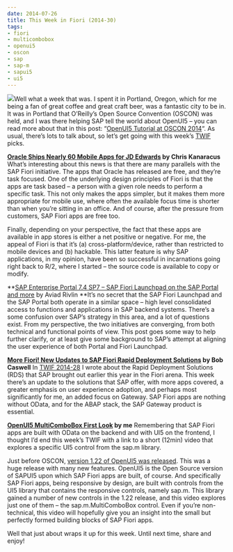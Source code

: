 ```yaml
---
date: 2014-07-26
title: This Week in Fiori (2014-30)
tags:
- fiori
- multicombobox
- openui5
- oscon
- sap
- sap-m
- sapui5
- ui5
---
```



![](https://lh3.googleusercontent.com/-8Hsq77ogdog/U8sByTTcXDI/AAAAAAAAT6c/kJpV3R-Z_cg/w694-h1232-no/20140719_164212.jpg)Well what a week that was. I spent it in Portland, Oregon, which for me being a fan of great coffee and great craft beer, was a fantastic city to be in. It was in Portland that O’Reilly’s Open Source Convention (OSCON) was held, and I was there helping SAP tell the world about OpenUI5 – you can read more about that in this post: “[OpenUI5 Tutorial at OSCON 2014](/blog/posts/2014/07/22/openui5-tutorial-at-oscon-2014/)“. As usual, there’s lots to talk about, so let’s get going with this week’s [TWIF](/category/twif/) picks.

**[Oracle Ships Nearly 60 Mobile Apps for JD Edwards](http://www.computerworld.com/s/article/9249924/Oracle_ships_nearly_60_mobile_apps_for_JD_Edwards) by Chris Kanaracus**
 What’s interesting about this news is that there are many parallels with the SAP Fiori initiative. The apps that Oracle has released are free, and they’re task focused. One of the underlying design principles of Fiori is that the apps are task based – a person with a given role needs to perform a specific task. This not only makes the apps simpler, but it makes them more appropriate for mobile use, where often the available focus time is shorter than when you’re sitting in an office. And of course, after the pressure from customers, SAP Fiori apps are free too.

Finally, depending on your perspective, the fact that these apps are available in app stores is either a net positive or negative. For me, the appeal of Fiori is that it’s (a) cross-platform/device, rather than restricted to mobile devices and (b) hackable. This latter feature is why SAP applications, in my opinion, have been so successful in incarnations going right back to R/2, where I started – the source code is available to copy or modify.

**[SAP Enterprise Portal 7.4 SP7 – SAP Fiori Launchpad on the SAP Portal and more](http://scn.sap.com/community/enterprise-portal/blog/2014/06/23/sap-enterprise-portal-74-sp7-sap-fiori-design-in-the-sap-enterprise-portal) by Aviad Rivlin
**It’s no secret that the SAP Fiori Launchpad and the SAP Portal both operate in a similar space – high level consolidated access to functions and applications in SAP backend systems. There’s a some confusion over SAP’s strategy in this area, and a lot of questions exist. From my perspective, the two initiatives are converging, from both technical and functional points of view. This post goes some way to help further clarify, or at least give some background to SAP’s attempt at aligning the user experience of both Portal and Fiori Launchpad.

**[More Fiori! New Updates to SAP Fiori Rapid Deployment Solutions](http://scn.sap.com/community/rapid-deployment/blog/2014/07/23/more-fiori-new-updates-to-sap-fiori-rapid-deployment-solutions) by Bob Caswell**
 In [TWIF 2014-28](/blog/posts/2014/07/09/this-week-in-fiori-2014-28/) I wrote about the Rapid Deployment Solutions (RDS) that SAP brought out earlier this year in the Fiori arena. This week there’s an update to the solutions that SAP offer, with more apps covered, a greater emphasis on user experience adoption, and perhaps most significantly for me, an added focus on Gateway. SAP Fiori apps are nothing without OData, and for the ABAP stack, the SAP Gateway product is essential.

**[OpenUI5 MultiComboBox First Look](https://www.youtube.com/watch?v=0UIyKoiZ-gE) by me**
 Remembering that SAP Fiori apps are built with OData on the backend and with UI5 on the frontend, I thought I’d end this week’s TWIF with a link to a short (12min) video that explores a specific UI5 control from the sap.m library.

Just before OSCON, [version 1.22 of OpenUI5 was released](http://openui5.tumblr.com/post/91942465212/new-release-openui5-1-22). This was a huge release with many new features. OpenUI5 is the Open Source version of SAPUI5 upon which SAP Fiori apps are built, of course. And specifically SAP Fiori apps, being responsive by design, are built with controls from the UI5 library that contains the responsive controls, namely sap.m. This library gained a number of new controls in the 1.22 release, and this video explores just one of them – the sap.m.MultiComboBox control. Even if you’re non-technical, this video will hopefully give you an insight into the small but perfectly formed building blocks of SAP Fiori apps.

Well that just about wraps it up for this week. Until next time, share and enjoy!
